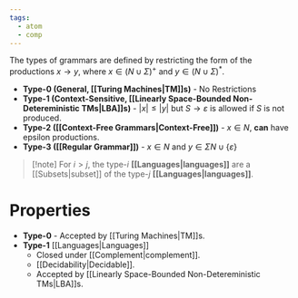 ```yaml
---
tags:
  - atom
  - comp
---
```

The types of grammars are defined by restricting the form of the productions $x \to y$, where $x \in \left( N\cup\Sigma \right)^+$ and $y \in \left( N\cup\Sigma \right)^*$.
- **Type-0 (General, [[Turing Machines|TM]]s)** - No Restrictions
- **Type-1 (Context-Sensitive, [[Linearly Space-Bounded Non-Detereministic TMs|LBA]]s)** - $\left| x \right| \le \left| y \right|$ but $S\to\varepsilon$ is allowed if $S$ is not produced.
- **Type-2 ([[Context-Free Grammars|Context-Free]])** - $x \in N$, **can** have epsilon productions.
- **Type-3 ([[Regular Grammar]])** - $x \in N$ and $y \in \Sigma N \cup \{ \varepsilon \}$

> [!note] For $i > j$, the type-$i$ **[[Languages|languages]]** are a [[Subsets|subset]] of the type-$j$ **[[Languages|languages]]**.

# Properties
- **Type-0**
	  - Accepted by [[Turing Machines|TM]]s.
- **Type-1** [[Languages|Languages]]
	- Closed under [[Complement|complement]].
	- [[Decidability|Decidable]].
	- Accepted by [[Linearly Space-Bounded Non-Detereministic TMs|LBA]]s.